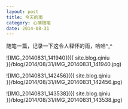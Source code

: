 ```yaml
---
layout: post
title: 今天的雨
category: 心情随笔
date: 2014-08-31
---
```


随笔一篇，记录一下这令人释怀的雨，哈哈^_^

![IMG_20140831_141940]({{ site.blog.qiniu }}/blog/2014/08/31/IMG_20140831_141940.jpg)

<!-- more -->

![IMG_20140831_142456]({{ site.blog.qiniu }}/blog/2014/08/31/IMG_20140831_142456.jpg)

![IMG_20140831_143538]({{ site.blog.qiniu }}/blog/2014/08/31/IMG_20140831_143538.jpg)
